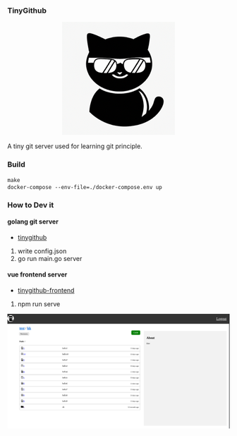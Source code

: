 ### TinyGithub

<div style="text-align:center;">
  <img src="resource/logo.png" alt="Logo" width="256" height="256">
</div>

A tiny git server used for learning git principle.

### Build

```shell
make
docker-compose --env-file=./docker-compose.env up
```

### How to Dev it

#### golang git server
- [tinygithub](https://github.com/adlternative/tinygithub)

1. write config.json
2. go run main.go server

#### vue frontend server
- [tinygithub-frontend](https://github.com/adlternative/tinygithub-frontend)

1. npm run serve

![resource/example.png](resource/example.png)